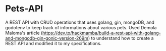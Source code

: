 # Pets-API
A REST API with CRUD operations that uses golang, gin, mongoDB, and godotenv to keep track of informations about various pets.
Used Demola Maloma's article (https://dev.to/hackmamba/build-a-rest-api-with-golang-and-mongodb-gin-gonic-version-269m) to understand how to create a REST API and modified it to my specifications.
